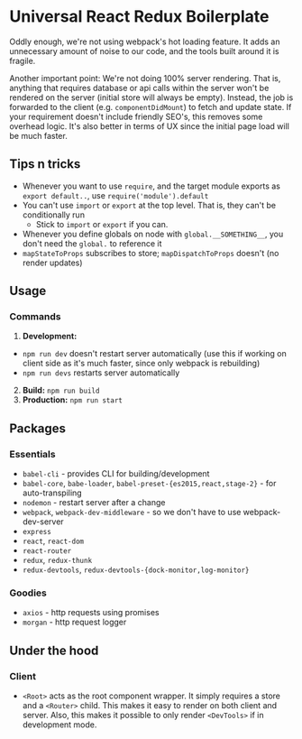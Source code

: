 # Universal React Redux Boilerplate
Oddly enough, we're not using webpack's hot loading feature. It adds an unnecessary amount of noise to our code, and the tools built around it is fragile.

Another important point: We're not doing 100% server rendering. That is, anything that requires database or api calls within the server won't be rendered on the server (initial store will always be empty). Instead, the job is forwarded to the client (e.g. `componentDidMount`) to fetch and update state. If your requirement doesn't include friendly SEO's, this removes some overhead logic. It's also better in terms of UX since the initial page load will be much faster.


## Tips n tricks
* Whenever you want to use `require`, and the target module exports as `export default..`, use `require('module').default`
* You can't use `import` or `export` at the top level. That is, they can't be conditionally run
  * Stick to `import` or `export` if you can.
* Whenever you define globals on node with `global.__SOMETHING__`, you don't need the `global.` to reference it
* `mapStateToProps` subscribes to store; `mapDispatchToProps` doesn't (no render updates)



## Usage

### Commands
1. **Development:**
  * `npm run dev` doesn't restart server automatically (use this if working on client side as it's much faster, since only webpack is rebuilding)
  * `npm run devs` restarts server automatically
2. **Build:** `npm run build`
3. **Production:** `npm run start`



## Packages

### Essentials
* `babel-cli` - provides CLI for building/development
* `babel-core`, `babe-loader`, `babel-preset-{es2015,react,stage-2}` - for auto-transpiling
* `nodemon` - restart server after a change
* `webpack`, `webpack-dev-middleware` - so we don't have to use webpack-dev-server
* `express`
* `react`, `react-dom`
* `react-router`
* `redux`, `redux-thunk`
* `redux-devtools`, `redux-devtools-{dock-monitor,log-monitor}`

### Goodies
* `axios` - http requests using promises
* `morgan` - http request logger


## Under the hood
### Client
* `<Root>` acts as the root component wrapper. It simply requires a store and a `<Router>` child. This makes it easy to render on both client and server. Also, this makes it possible to only render `<DevTools>` if in development mode.
